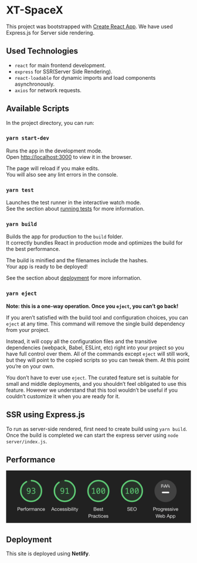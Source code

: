 # XT-SpaceX

This project was bootstrapped with [Create React App](https://github.com/facebook/create-react-app).
We have used Express.js for Server side rendering.

## Used Technologies

- `react` for main frontend development.
- `express` for SSR(Server Side Rendering).
- `react-loadable` for dynamic imports and load components asynchronously.
- `axios` for network requests.

## Available Scripts

In the project directory, you can run:

### `yarn start-dev`

Runs the app in the development mode.\
Open [http://localhost:3000](http://localhost:3000) to view it in the browser.

The page will reload if you make edits.\
You will also see any lint errors in the console.

### `yarn test`

Launches the test runner in the interactive watch mode.\
See the section about [running tests](https://facebook.github.io/create-react-app/docs/running-tests) for more information.

### `yarn build`

Builds the app for production to the `build` folder.\
It correctly bundles React in production mode and optimizes the build for the best performance.

The build is minified and the filenames include the hashes.\
Your app is ready to be deployed!

See the section about [deployment](https://facebook.github.io/create-react-app/docs/deployment) for more information.

### `yarn eject`

**Note: this is a one-way operation. Once you `eject`, you can’t go back!**

If you aren’t satisfied with the build tool and configuration choices, you can `eject` at any time. This command will remove the single build dependency from your project.

Instead, it will copy all the configuration files and the transitive dependencies (webpack, Babel, ESLint, etc) right into your project so you have full control over them. All of the commands except `eject` will still work, but they will point to the copied scripts so you can tweak them. At this point you’re on your own.

You don’t have to ever use `eject`. The curated feature set is suitable for small and middle deployments, and you shouldn’t feel obligated to use this feature. However we understand that this tool wouldn’t be useful if you couldn’t customize it when you are ready for it.

## SSR using Express.js

To run as server-side rendered, first need to create build using `yarn build`. Once the build is completed we can start the express server using `node server/index.js`.

## Performance

![performance](public/performance.png)

## Deployment

This site is deployed using **Netlify**.
